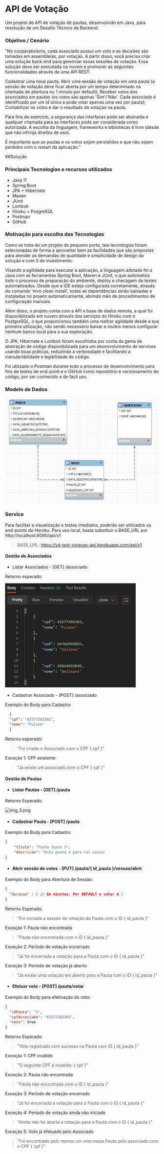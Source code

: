 # API de Votação
Um projeto de API de votação de pautas, desenvolvido em Java, para resolução de um Desafio Técnico de Backend.

### Objetivo / Cenário
"No cooperativismo, cada associado possui um voto e as decisões são tomadas em assembleias, por votação. A partir disso, você precisa criar uma solução back-end para gerenciar essas sessões de votação. Essa solução deve ser executada na nuvem e promover as seguintes funcionalidades através de uma API REST:

Cadastrar uma nova pauta;
Abrir uma sessão de votação em uma pauta (a sessão de votação deve ficar aberta por um tempo determinado na chamada de abertura ou 1 minuto por default);
Receber votos dos associados em pautas (os votos são apenas 'Sim'/'Não'. Cada associado é identificado por um id único e pode votar apenas uma vez por pauta);
Contabilizar os votos e dar o resultado da votação na pauta.

Para fins de exercício, a segurança das interfaces pode ser abstraída e qualquer chamada para as interfaces pode ser considerada como autorizada. A escolha da linguagem, frameworks e bibliotecas é livre (desde que não infrinja direitos de uso).

É importante que as pautas e os votos sejam persistidos e que não sejam perdidos com o restart da aplicação."

##Solução
### Principais Tecnologias e recursos utilizados
* Java 11
* Spring Boot
* JPA + Hibernate
* Maven
* JUnit
* Lombok
* Hiroku + PosgreSQL
* Postman  
* GitHub

### Motivação para escolha das Tecnologias
Como se trata de um projeto de pequeno porte, tais tecnologias foram selecionadas de forma a aproveitar bem as facilidades que são propostas para atender as demandas de qualidade e simplicidade de design da solução e com 0 de investimento.

Visando a agilidade para executar a aplicação, a linguagem adotada foi o Java com as ferramentas Spring Boot, Maven e JUnit, o que automatiza todo o processo de preparação do ambiente, deploy e checagem de testes automatizados. Desde que a IDE esteja configurada corretamente, através do comando 'mvn clean install', todas as dependências serão baixadas e instaladas no projeto automaticamente, abrindo mão de procedimentos de configuração manuais.

Além disso, o projeto conta com a API e base de dados remota, a qual foi disponibilizado em nuvem através dos serviços do Hiroku com o PostgreSQL, o que proporcionou também uma melhor agilidade desde a sua primeira utilização, não sendo necessário baixar e muitos menos configurar nenhum banco local para a sua exploração.

O JPA, Hibernate e Lombok foram escolhidos por conta da gama de abstração de código disponibilizada para um desenvolvimento de services usando boas práticas, reduzindo a verbosidade e facilitando a manutenibilidade e legibilidade do código.

Foi utilizado o Postman durante todo o processo de desenvolvimento para fins de testes de end-point e o GitHub como repositório e versionamento do código, por ser conhecido e de fácil uso.

### Modelo de Dados
![img.png](img.png)

### Service
Para facilitar a visualização e testes imediatos, poderão ser utilizados os end-points do Heroku. Para uso local, basta substituir o BASE_URL por http://localhost:8080/api/v1
> BASE_URL: https://yd-test-votacao-api.herokuapp.com/api/v1

#### Gestão de Associados 
* Listar Associados - [GET] /associado

Retorno esperado:

![img_2.png](img_2.png)
  
* Cadastrar Associado - [POST] /associado

Exemplo do Body para Cadastro:
```JSON
  {
  "cpf": "61577282302",
  "nome": "Fulano"
  }
````
Retorno esperado:
> "Foi criado o Associado com o CPF { cpf }"

Exceção 1: CPF existente
> "Já existe um associado com o CPF { cpf }"

#### Gestão de Pautas
* #### Listar Pautas - [GET] /pauta

Retorno Esperado:

![img_3.png](img_3.png)

* #### Cadastrar Pauta - [POST] /pauta

Exemplo do Body para Cadastro:

```JSON
{
    "titulo": "Pauta teste 3",
    "descricao": "Esta pauta é para tal coisa"
}
````

* #### Abrir sessão de votos - [PUT] /pauta/{ id_pauta }/sessao/abrir 
  
Exemplo do Body para Abertura de Sessão:

```JSON
{
  "duracao" : 5 // Em minutos. Por DEFAULT o valor é 1
}
````

Retorno Esperado:
> "Foi iniciada a sessão de votação da Pauta com o ID { id_pauta }"

Exceção 1: Pauta não encontrada
> "Pauta não encontrada com o ID { id_pauta }"

Exceção 2: Período de votação encerrado
> "Já foi encerrada a votação para a Pauta com o ID  { id_pauta }"

Exceção 3: Período de votação já aberto
> "Já existe uma votação em aberto para a Pauta com o ID  { id_pauta }"


* #### Efetuar voto - [POST] /pauta/votar

Exemplo do Body para efetivação do voto:

```JSON
{
  "idPauta": "3",
  "cpfAssociado": "61577282302",
  "voto": true
}
````

Retorno Esperado:
> "Voto registrado com sucesso na Pauta com ID { id_pauta }"

Exceção 1: CPF inválido
> "O seguinte CPF é inválido: { cpf }"

Exceção 2: Pauta não encontrada
> "Pauta não encontrada com o ID { id_pauta }"

Exceção 3: Período de votação encerrado
> "Já foi encerrada a votação para a Pauta com o ID { id_pauta }"

Exceção 4: Período de votação ainda não iniciado
> "Ainda não foi aberta a votação para a Pauta com o ID { id_pauta }"

Exceção 5: Voto já efetuado pelo Associado
> "Foi encontrado pelo menos um voto nesta Pauta pelo associado com o CPF { cpf }"